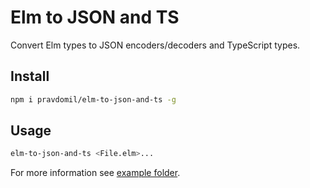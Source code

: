 # Elm to JSON and TS

Convert Elm types to JSON encoders/decoders and TypeScript types.

## Install

```sh
npm i pravdomil/elm-to-json-and-ts -g
```

## Usage

```sh
elm-to-json-and-ts <File.elm>...
```

For more information see [example folder](example/src).
